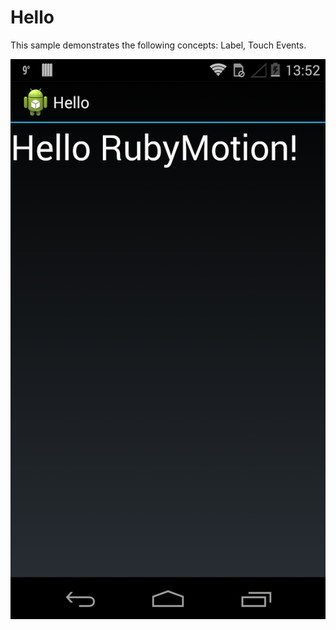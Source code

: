 Hello
=====

This sample demonstrates the following concepts: Label, Touch Events.

![ScreenShot](screenshot.png)
